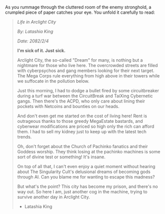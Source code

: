 As you rummage through the cluttered room of the enemy stronghold, a crumpled piece of paper catches your eye. You unfold it carefully to read:

> *Life in Arclight City*
> 
> *By: Latashia King*
> 
> *Date: 2082/2/4*
> 
> **I'm sick of it. Just sick.**
> 
> Arclight City, the so-called "Dream" for many, is nothing but a nightmare for those who live here. The overcrowded streets are filled with cyberpsychos and gang members looking for their next target. The Mega Corps rule everything from high above in their towers while we suffocate in the pollution below.
> 
> Just this morning, I had to dodge a bullet fired by some circuitbreaker during a turf war between the CircuitBreak and TaiXing Cybernetic gangs. Then there's the ACPD, who only care about lining their pockets with Netcoins and bounties on our heads.
> 
> And don't even get me started on the cost of living here! Rent is outrageous thanks to those greedy MegaEstate bastards, and cyberwear modifications are priced so high only the rich can afford them. I had to sell my kidney just to keep up with the latest tech trends.
> 
> Oh, don't forget about the Church of Pachinko fanatics and their Goddess worship. They think losing at the pachinko machines is some sort of divine test or something! It's insane.
> 
> On top of all that, I can't even enjoy a quiet moment without hearing about The Singularity Cult's delusional dreams of becoming gods through AI. Can you blame me for wanting to escape this madness?
> 
> But what's the point? This city has become my prison, and there's no way out. So here I am, just another cog in the machine, trying to survive another day in Arclight City.
> 
> - Latashia King